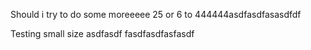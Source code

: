Should i try to do some moreeeee
25 or 6 to 444444asdfasdfasasdfdf

Testing small size
asdfasdf
fasdfasdfasfasdf